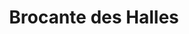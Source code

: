 ---
title: "Brocante des Halles"
url: /villebois-lavalette/brocante-des-halles/
shop: Antiquitäten
---